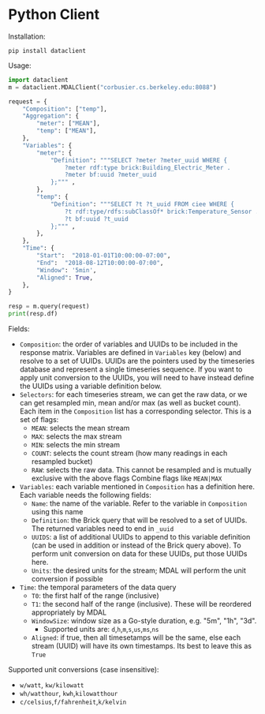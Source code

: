 # Python Client

Installation:

```
pip install dataclient
```

Usage:

```python
import dataclient
m = dataclient.MDALClient("corbusier.cs.berkeley.edu:8088")

request = {
    "Composition": ["temp"],
    "Aggregation": {
        "meter": ["MEAN"],
        "temp": ["MEAN"],
    },
    "Variables": {
        "meter": {
            "Definition": """SELECT ?meter ?meter_uuid WHERE {
                ?meter rdf:type brick:Building_Electric_Meter .
                ?meter bf:uuid ?meter_uuid
            };""" ,
        },
        "temp": {
            "Definition": """SELECT ?t ?t_uuid FROM ciee WHERE {
                ?t rdf:type/rdfs:subClassOf* brick:Temperature_Sensor .
                ?t bf:uuid ?t_uuid
            };""" ,
        },
    },
    "Time": {
        "Start":  "2018-01-01T10:00:00-07:00",
        "End":  "2018-08-12T10:00:00-07:00",
        "Window": '5min',
        "Aligned": True,
    },
}

resp = m.query(request)
print(resp.df)
```

Fields:
- `Composition`: the order of variables and UUIDs to be included in the response matrix. Variables are defined in `Variables` key (below) and resolve to a set of UUIDs. UUIDs are the pointers used by the timeseries database and represent a single timeseries sequence. If you want to apply unit conversion to the UUIDs, you will need to have instead define the UUIDs using a variable definition below.
- `Selectors`: for each timeseries stream, we can get the raw data, or we can get resampled min, mean and/or max (as well as bucket count). Each item in the `Composition` list has a corresponding selector. This is a set of flags:
	- `MEAN`: selects the mean stream
	- `MAX`: selects the max stream
	- `MIN`: selects the min stream
	- `COUNT`: selects the count stream (how many readings in each resampled bucket)
	- `RAW`: selects the raw data. This cannot be resampled and is mutually exclusive with
	  the above flags
	Combine flags like `MEAN|MAX`
- `Variables`: each variable mentioned in `Composition` has a definition here. Each variable needs the following fields:
    - `Name`: the name of the variable. Refer to the variable in `Composition` using this name
    - `Definition`: the Brick query that will be resolved to a set of UUIDs. The returned variables need to end in `_uuid`
    - `UUIDS`: a list of additional UUIDs to append to this variable definition (can be used in addition or instead of the Brick query above). To perform unit conversion on data for these UUIDs, put those UUIDs here.
    - `Units`: the desired units for the stream; MDAL will perform the unit conversion if possible
- `Time`: the temporal parameters of the data query
    - `T0`: the first half of the range (inclusive)
    - `T1`: the second half of the range (inclusive). These will be reordered appropriately by MDAL
    - `WindowSize`: window size as a Go-style duration, e.g. "5m", "1h", "3d".
        - Supported units are: `d`,`h`,`m`,`s`,`us`,`ms`,`ns`
    - `Aligned`: if true, then all timesetamps will be the same, else each stream (UUID) will have its own timestamps. Its best to leave this as `True`

Supported unit conversions (case insensitive):
- `w/watt`, `kw/kilowatt`
- `wh/watthour`, `kwh`,`kilowatthour`
- `c/celsius`,`f/fahrenheit`,`k/kelvin`
